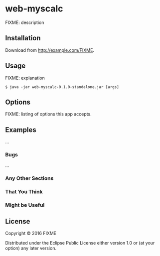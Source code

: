 # web-myscalc

FIXME: description

## Installation

Download from http://example.com/FIXME.

## Usage

FIXME: explanation

    $ java -jar web-myscalc-0.1.0-standalone.jar [args]

## Options

FIXME: listing of options this app accepts.

## Examples

...

### Bugs

...

### Any Other Sections
### That You Think
### Might be Useful

## License

Copyright © 2016 FIXME

Distributed under the Eclipse Public License either version 1.0 or (at
your option) any later version.
